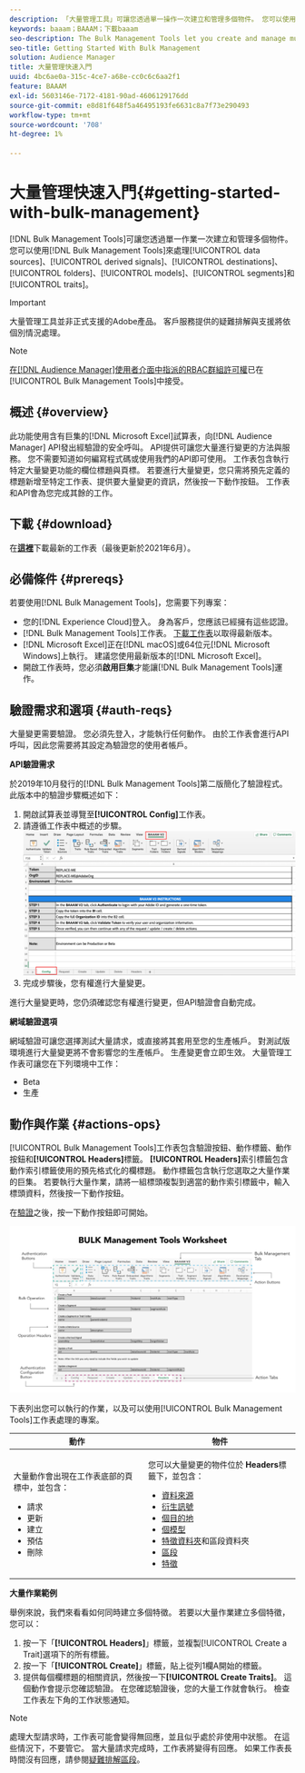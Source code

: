 ```yaml
---
description: 「大量管理工具」可讓您透過單一操作一次建立和管理多個物件。 您可以使用大量管理工具來處理資料來源、衍生訊號、目的地、資料夾、區段和特徵。
keywords: baaam；BAAAM；下載baaam
seo-description: The Bulk Management Tools let you create and manage multiple objects at once with single operation. You can use Bulk Management Tools to work with data sources, derived signals, destinations, folders, segments, and traits.
seo-title: Getting Started With Bulk Management
solution: Audience Manager
title: 大量管理快速入門
uuid: 4bc6ae0a-315c-4ce7-a68e-cc0c6c6aa2f1
feature: BAAAM
exl-id: 5603146e-7172-4181-90ad-4606129176dd
source-git-commit: e8d81f648f5a46495193fe6631c8a7f73e290493
workflow-type: tm+mt
source-wordcount: '708'
ht-degree: 1%

---
```



# 大量管理快速入門{#getting-started-with-bulk-management}

[!DNL Bulk Management Tools]可讓您透過單一作業一次建立和管理多個物件。 您可以使用[!DNL Bulk Management Tools]來處理[!UICONTROL data sources]、[!UICONTROL derived signals]、[!UICONTROL destinations]、[!UICONTROL folders]、[!UICONTROL models]、[!UICONTROL segments]和[!UICONTROL traits]。

>[!IMPORTANT]
>
>大量管理工具並非正式支援的Adobe產品。 客戶服務提供的疑難排解與支援將依個別情況處理。

<!-- 

c_bulk_start.xml

 -->

>[!NOTE]
>
>[在[!DNL Audience Manager]使用者介面中指派的RBAC群組許可權](../../features/administration/administration-overview.md)已在[!UICONTROL Bulk Management Tools]中接受。

## 概述 {#overview}

此功能使用含有巨集的[!DNL Microsoft Excel]試算表，向[!DNL Audience Manager] API發出經驗證的安全呼叫。 API提供可讓您大量進行變更的方法與服務。 您不需要知道如何編寫程式碼或使用我們的API即可使用。 工作表包含執行特定大量變更功能的欄位標題與頁標。 若要進行大量變更，您只需將預先定義的標題新增至特定工作表、提供要大量變更的資訊，然後按一下動作按鈕。 工作表和API會為您完成其餘的工作。

## 下載 {#download}

在&#x200B;**[這裡](assets/BAAAM_V2_20210609.xlsm)**&#x200B;下載最新的工作表（最後更新於2021年6月）。

## 必備條件 {#prereqs}

若要使用[!DNL Bulk Management Tools]，您需要下列專案：

* 您的[!DNL Experience Cloud]登入。 身為客戶，您應該已經擁有這些認證。
* [!DNL Bulk Management Tools]工作表。 [下載工作表](assets/BAAAM_V2_20210609.xlsm)以取得最新版本。
* [!DNL Microsoft Excel]正在[!DNL macOS]或64位元[!DNL Microsoft Windows]上執行。 建議您使用最新版本的[!DNL Microsoft Excel]。
* 開啟工作表時，您必須&#x200B;**啟用巨集**&#x200B;才能讓[!DNL Bulk Management Tools]運作。

## 驗證需求和選項 {#auth-reqs}

大量變更需要驗證。 您必須先登入，才能執行任何動作。 由於工作表會進行API呼叫，因此您需要將其設定為驗證您的使用者帳戶。

**API驗證需求**

於2019年10月發行的[!DNL Bulk Management Tools]第二版簡化了驗證程式。 此版本中的驗證步驟概述如下：

1. 開啟試算表並導覽至&#x200B;**[!UICONTROL Config]**&#x200B;工作表。
2. 請遵循工作表中概述的步驟。
   ![](assets/baaam-authentication.png)
3. 完成步驟後，您有權進行大量變更。

進行大量變更時，您仍須確認您有權進行變更，但API驗證會自動完成。

**網域驗證選項**

網域驗證可讓您選擇測試大量請求，或直接將其套用至您的生產帳戶。 對測試版環境進行大量變更將不會影響您的生產帳戶。 生產變更會立即生效。 大量管理工作表可讓您在下列環境中工作：

* Beta
* 生產

## 動作與作業 {#actions-ops}

[!UICONTROL Bulk Management Tools]工作表包含驗證按鈕、動作標籤、動作按鈕和&#x200B;**[!UICONTROL Headers]**&#x200B;標籤。 **[!UICONTROL Headers]**&#x200B;索引標籤包含動作索引標籤使用的預先格式化的欄標題。 動作標籤包含執行您選取之大量作業的巨集。 若要執行大量作業，請將一組標頭複製到適當的動作索引標籤中，輸入標頭資料，然後按一下動作按鈕。

在[驗證](#auth-reqs)之後，按一下動作按鈕即可開始。

![](assets/baaam-worksheet.png)

下表列出您可以執行的作業，以及可以使用[!UICONTROL Bulk Management Tools]工作表處理的專案。

<table id="table_B9B3E09B692E42BAA52FB32C18B00709"> 
 <thead> 
  <tr> 
   <th colname="col1" class="entry"> 動作 </th> 
   <th colname="col2" class="entry"> 物件 </th> 
  </tr> 
 </thead>
 <tbody> 
  <tr> 
   <td colname="col1"> <p>大量動作會出現在工作表底部的頁標中，並包含： </p> <p> 
     <ul id="ul_49F46B9E00C045D29E40258EB7BDCFBB"> 
      <li id="li_193C41EA19EF4D738FBA037D2BF9B05C">請求 </li> 
      <li id="li_5BE2E13D839F4958AAA5C01B7EFC5096">更新 </li> 
      <li id="li_4CCCC739795945DF8C89787F9A67EB88">建立 </li> 
      <li id="li_C7D36D2BDF0448CEAF3A5EABE41038E8">預估 </li> 
      <li id="li_07A3E94326124A3092362D9896EB7732">刪除 </li> 
     </ul> </p> </td> 
   <td colname="col2"> <p>您可以大量變更的物件位於<b><span class="uicontrol"> Headers</span></b>標籤下，並包含： </p> <p> 
     <ul id="ul_A7A96F2B1B63430B9A1E1184AC5FA8F2"> 
      <li id="li_E3D9E2E190B04BE685337AC6140C371C"> <a href="../../features/datasources-list-and-settings.md#data-sources-list-and-settings">資料來源</a> </li> 
      <li id="li_B645385E40684FA28770913EAF18CB2C"> <a href="../../features/derived-signals.md">衍生訊號</a> </li> 
      <li id="li_9059F8C4A41A410899BDEFC76D3F5949"> <a href="../../features/destinations/destinations.md">個目的地</a> </li> 
      <li> <a href="../../features/algorithmic-models/understanding-models.md">個模型</a> </li> 
      <li id="li_BB5A445150754E53AA38C78461326932"> <a href="../../features/traits/trait-storage.md#trait-storage">特徵資料夾</a>和區段資料夾 </li> 
      <li id="li_7A27DBF64E0945CF8AE8C96E8C6EDA09"> <a href="../../features/segments/segments-purpose.md">區段</a> </li> 
      <li id="li_A4640A34930040DEA8555EAF0AE2A702"> <a href="../../features/traits/trait-details-page.md">特徵</a> </li> 
     </ul> </p> </td> 
  </tr> 
 </tbody> 
</table>

**大量作業範例**

舉例來說，我們來看看如何同時建立多個特徵。 若要以大量作業建立多個特徵，您可以：

1. 按一下「**[!UICONTROL Headers]**」標籤，並複製[!UICONTROL Create a Trait]選項下的所有標籤。
2. 按一下「**[!UICONTROL Create]**」標籤，貼上從列1欄A開始的標籤。
3. 提供每個欄標題的相關資訊，然後按一下&#x200B;**[!UICONTROL Create Traits]**。 這個動作會提示您確認驗證。 在您確認驗證後，您的大量工作就會執行。 檢查工作表左下角的工作狀態通知。


>[!NOTE]
>
>處理大型請求時，工作表可能會變得無回應，並且似乎處於非使用中狀態。 在這些情況下，不要管它。 當大量請求完成時，工作表將變得有回應。 如果工作表長時間沒有回應，請參閱[疑難排解區段](../../reference/bulk-management-tools/bulk-troubleshooting.md)。
